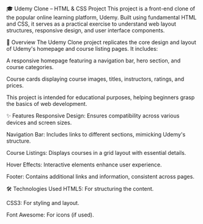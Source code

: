 🎓 Udemy Clone – HTML & CSS Project
This project is a front-end clone of the popular online learning platform, Udemy. Built using fundamental HTML and CSS, 
it serves as a practical exercise to understand web layout structures, responsive design, and user interface components.

📝 Overview
The Udemy Clone project replicates the core design and layout of Udemy's homepage and course listing pages. It includes:

A responsive homepage featuring a navigation bar, hero section, and course categories.

Course cards displaying course images, titles, instructors, ratings, and prices.

This project is intended for educational purposes, helping beginners grasp the basics of web development.

✨ Features
Responsive Design: Ensures compatibility across various devices and screen sizes.

Navigation Bar: Includes links to different sections, mimicking Udemy's structure.

Course Listings: Displays courses in a grid layout with essential details.

Hover Effects: Interactive elements enhance user experience.

Footer: Contains additional links and information, consistent across pages.

🛠️ Technologies Used
HTML5: For structuring the content.

CSS3: For styling and layout.

Font Awesome: For icons (if used).

